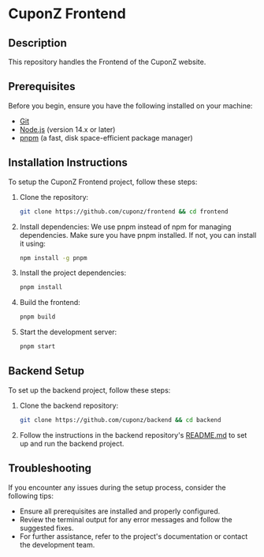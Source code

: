 # CuponZ Frontend

## Description

This repository handles the Frontend of the CuponZ website.

## Prerequisites

Before you begin, ensure you have the following installed on your machine:

- [Git](https://git-scm.com/)
- [Node.js](https://nodejs.org/) (version 14.x or later)
- [pnpm](https://pnpm.io/) (a fast, disk space-efficient package manager)

## Installation Instructions

To setup the CuponZ Frontend project, follow these steps:

1. Clone the repository:

   ```sh
   git clone https://github.com/cuponz/frontend && cd frontend
   ```

2. Install dependencies: We use pnpm instead of npm for managing dependencies. Make sure you have pnpm installed. If not, you can install it using:

   ```sh
   npm install -g pnpm
   ```

3. Install the project dependencies:

   ```sh
   pnpm install
   ```

4. Build the frontend:

   ```sh
   pnpm build
   ```

5. Start the development server:

   ```sh
   pnpm start
   ```

## Backend Setup

To set up the backend project, follow these steps:

1. Clone the backend repository:

   ```sh
   git clone https://github.com/cuponz/backend && cd backend
   ```

2. Follow the instructions in the backend repository's [README.md](https://github.com/cuponz/backend/blob/main/README.md) to set up and run the backend project.

## Troubleshooting

If you encounter any issues during the setup process, consider the following tips:

- Ensure all prerequisites are installed and properly configured.
- Review the terminal output for any error messages and follow the suggested fixes.
- For further assistance, refer to the project's documentation or contact the development team.
